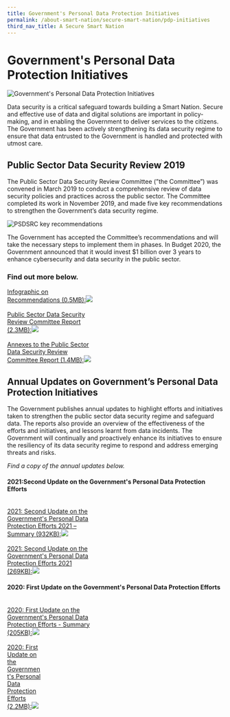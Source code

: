 ```yaml
---
title: Government's Personal Data Protection Initiatives
permalink: /about-smart-nation/secure-smart-nation/pdp-initiatives
third_nav_title: A Secure Smart Nation
---
```

# Government's Personal Data Protection Initiatives
![Government's Personal Data Protection Initiatives](/images/abt-smart-nation/govt-pdp-initiativies.png)

Data security is a critical safeguard towards building a Smart Nation. Secure and effective use of data and digital solutions are important in policy-making, and in enabling the Government to deliver services to the citizens. The Government has been actively strengthening its data security regime to ensure that data entrusted to the Government is handled and protected with utmost care.

## Public Sector Data Security Review 2019

The Public Sector Data Security Review Committee (”the Committee”) was convened in March 2019 to conduct a comprehensive review of data security policies and practices across the public sector. The Committee completed its work in November 2019, and made five key recommendations to strengthen the Government’s data security regime.

![PSDSRC key recommendations](/images/abt-smart-nation/psdsrc-key-recommendation.png)

The Government has accepted the Committee’s recommendations and will take the necessary steps to implement them in phases. In Budget 2020, the Government announced that it would invest $1 billion over 3 years to enhance cybersecurity and data security in the public sector.
 
### Find out more below.
  
<div style="width:40%"> 
 <a href="/files/abt-smart-nation/psdsrc-infographic.pdf" target="_blank">Infographic on Recommendations (0.5MB):<img src="/images/abt-smart-nation/psdsrc-infographic-cover.jpg"></a>
</div>

<br>

<div style="width:40%"> 
<a href="/files/publications/psdsrc-main-report-Nov2019.pdf" target="_blank">Public Sector Data Security Review Committee Report (2.3MB):<img src="/images/abt-smart-nation/psdsrc-main-report-Nov2019-1.jpg"></a>
</div>

<br>

<div style="width:40%"> 
<a href="/files/publications/annexes-to-the-psdsrc-final-report.pdf" target="_blank">Annexes to the Public Sector Data Security Review Committee Report (1.4MB):<img src="/images/abt-smart-nation/annexes-to-the-psdsrc-final-report-cover.jpg"></a>
</div>

 
## Annual Updates on Government’s Personal Data Protection Initiatives

The Government publishes annual updates to highlight efforts and initiatives taken to strengthen the public sector data security regime and safeguard data. The reports also provide an overview of the effectiveness of the efforts and initiatives, and lessons learnt from data incidents. The Government will continually and proactively enhance its initiatives to ensure the resiliency of its data security regime to respond and address emerging threats and risks.

*Find a copy of the annual updates below.*

#### 2021:Second Update on the Government's Personal Data Protection Efforts

<br>

<div style="width:40%"> 
 <a href="/files/publications/government-personal-data-protection-efforts-2021-summary.pdf" target="_blank">2021: Second Update on the Government's Personal Data Protection Efforts 2021 – Summary (932KB):<img src="/images/abt-smart-nation/government-personal-data-protection-efforts-2021-summary-cover.jpg"></a>
</div>

<br>

<div style="width:40%"> 
 <a href="/files/publications/government-personal-data-protection-efforts-2021.pdf" target="_blank">2021: Second Update on the Government's Personal Data Protection Efforts 2021 (269KB):<img src="/images/abt-smart-nation/2021-report-update-on-pdprc.png"></a>
</div>

#### 2020: First Update on the Government's Personal Data Protection Efforts 

<br>

<div style="width:40%"> 
<a href="/files/publications/annual-update-on-govt-personal-data-protection-efforts-Nov2020-summary.pdf" target="_blank">2020: First Update on the Government's Personal Data Protection Efforts - Summary (205KB):<img src="/images/abt-smart-nation/annual-update-on-govt-personal-data-protection-efforts-Nov2020-summary_cover.jpg"></a>
</div>

<br>

<div style="width:40%"> 

<div style="width:40%"> 
 <a href="/files/publications/annual-update-on-govt-personal-data-protection-efforts-2020.pdf" target="_blank">2020: First Update on the Government's Personal Data Protection Efforts (2.2MB):<img src="images/abt-smart-nation/annual-update-on-govt-personal-data-protection-efforts-2020-cover.jpg"></a>
</div>